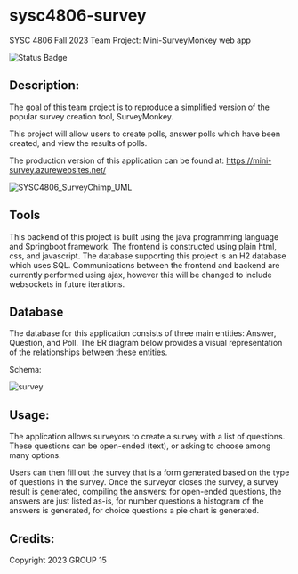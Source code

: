 ﻿# sysc4806-survey

SYSC 4806 Fall 2023 Team Project: Mini-SurveyMonkey web app

![Status Badge](https://github.com/parrottq/sysc4806-survey/actions/workflows/main_mini-survey.yml/badge.svg)

## Description:

The goal of this team project is to reproduce a simplified version of the popular survey creation tool, SurveyMonkey. 

This project will allow users to create polls, answer polls which have been created, and view the results of polls.

The production version of this application can be found at: https://mini-survey.azurewebsites.net/

![SYSC4806_SurveyChimp_UML](https://github.com/parrottq/sysc4806-survey/assets/89619482/facd81bf-d073-47c7-8c35-e534d9fa8c69)


## Tools

This backend of this project is built using the java programming language and Springboot framework. The frontend is constructed using plain html, css, and javascript. The database supporting this project is an H2 database which uses SQL. 
Communications between the frontend and backend are currently performed using ajax, however this will be changed to include websockets in future iterations.


## Database

The database for this application consists of three main entities: Answer, Question, and Poll.
The ER diagram below provides a visual representation of the relationships between these entities.

Schema:

![survey](https://github.com/parrottq/sysc4806-survey/assets/61538331/064fea1b-23c9-4c15-a240-398521d4d6d6)

## Usage:

The application allows surveyors to create a survey with a list of questions. These questions can be open-ended (text), or asking to choose among many options.

Users can then fill out the survey that is a form generated based on the type of questions in the survey. Once the surveyor closes the survey, a survey result is generated, compiling the answers: for open-ended questions, the answers are just listed as-is, for number questions a histogram of the answers is generated, for choice questions a pie chart is generated.


## Credits:

Copyright 2023 GROUP 15

